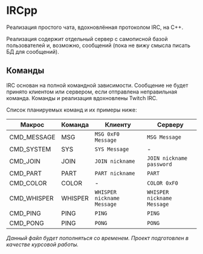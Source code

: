 # IRCpp

Реализация простого чата, вдохновлённая протоколом IRC, на C++.

Реализация содержит отдельный сервер с самописной базой пользователей и, возможно, сообщений (пока не вижу смысла писать
БД для сообщений).

## Команды

IRC основан на полной командной зависимости. Сообщение не будет принято клиентом или сервером, если отправлена
неправильная команда. Команды и реализация вдохновлены Twitch IRC.

Список планируемых команд и их примеры ниже:

| Макрос | Команда | Клиенту | Серверу |
|--|--|--|--|
| CMD_MESSAGE | MSG | `MSG 0xF0 Message` | `MSG Message` |
| CMD_SYSTEM | SYS | `SYS Message` | - |
| CMD_JOIN | JOIN | `JOIN nickname` | `JOIN nickname password` |
| CMD_PART | PART | `PART nickname` | `PART` |
| CMD_COLOR | COLOR | - | `COLOR 0xF0` |
| CMD_WHISPER | WHISPER | `WHISPER nickname Message` | `WHISPER nickname Message` |
| CMD_PING | PING | `PING` | `PING` |
| CMD_PONG | PING | `PONG` | `PONG` |


_Данный файл будет пополняться со временем. Проект подготовлен в качестве курсовой работы._